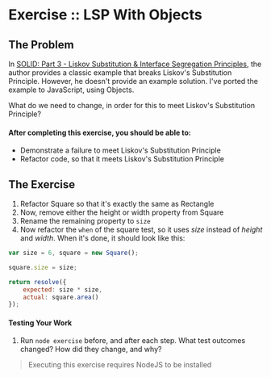 Exercise :: LSP With Objects
============================

## The Problem

In [SOLID: Part 3 - Liskov Substitution & Interface Segregation Principles](https://code.tutsplus.com/tutorials/solid-part-3-liskov-substitution-interface-segregation-principles--net-36710), the author provides a classic example that breaks Liskov's Substitution Principle. However, he doesn't provide an example solution. I've ported the example to JavaScript, using Objects.

What do we need to change, in order for this to meet Liskov's Substitution Principle?

#### After completing this exercise, you should be able to:

* Demonstrate a failure to meet Liskov's Substitution Principle
* Refactor code, so that it meets Liskov's Substitution Principle

## The Exercise

1. Refactor Square so that it's exactly the same as Rectangle
2. Now, remove either the height or width property from Square
3. Rename the remaining property to `size`
4. Now refactor the `when` of the square test, so it uses _size_ instead of _height_ and _width_. When it's done, it should look like this:

```JavaScript
var size = 6, square = new Square();

square.size = size;

return resolve({
    expected: size * size,
    actual: square.area()
});
```

#### Testing Your Work

1. Run `node exercise` before, and after each step. What test outcomes changed? How did they change, and why?

> Executing this exercise requires NodeJS to be installed
